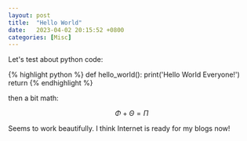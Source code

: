 ```yaml
---
layout: post
title:  "Hello World"
date:   2023-04-02 20:15:52 +0800
categories: [Misc]
---
```

Let's test about python code:

{% highlight python %}
def hello_world():
  print('Hello World Everyone!')
  return
{% endhighlight %}

then a bit math:

$$
\Phi + \Theta = \Pi
$$

Seems to work beautifully. I think Internet is ready for my blogs now!
